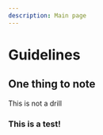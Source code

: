 ```yaml
---
description: Main page
---
```


# Guidelines

## One thing to note

This is not a drill

### This is a test!

